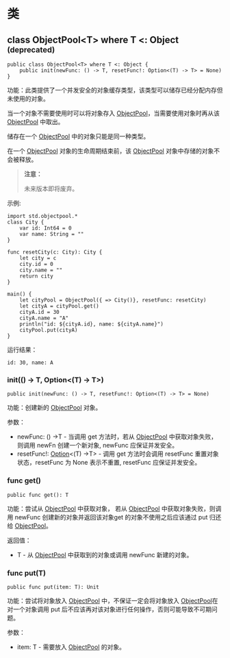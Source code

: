 # 类

## class ObjectPool\<T> where T <: Object <sup>(deprecated)</sup>

```cangjie
public class ObjectPool<T> where T <: Object {
    public init(newFunc: () -> T, resetFunc!: Option<(T) -> T> = None)
}
```

功能：此类提供了一个并发安全的对象缓存类型，该类型可以储存已经分配内存但未使用的对象。

当一个对象不需要使用时可以将对象存入 [ObjectPool](objectpool_package_classes.md#class-objectpoolt-where-t--object-deprecated)，当需要使用对象时再从该 [ObjectPool](objectpool_package_classes.md#class-objectpoolt-where-t--object-deprecated) 中取出。

储存在一个 [ObjectPool](objectpool_package_classes.md#class-objectpoolt-where-t--object-deprecated) 中的对象只能是同一种类型。

在一个 [ObjectPool](objectpool_package_classes.md#class-objectpoolt-where-t--object-deprecated) 对象的生命周期结束前，该 [ObjectPool](objectpool_package_classes.md#class-objectpoolt-where-t--object-deprecated) 对象中存储的对象不会被释放。

> **注意：**
>
> 未来版本即将废弃。

示例:

<!-- verify -->
```cangjie
import std.objectpool.*
class City {
    var id: Int64 = 0
    var name: String = ""
}

func resetCity(c: City): City {
    let city = c
    city.id = 0
    city.name = ""
    return city
}

main() {
    let cityPool = ObjectPool({ => City()}, resetFunc: resetCity)
    let cityA = cityPool.get()
    cityA.id = 30
    cityA.name = "A"
    println("id: ${cityA.id}, name: ${cityA.name}")
    cityPool.put(cityA)
}
```

运行结果：

```text
id: 30, name: A
```

### init(() -> T, Option\<(T) -> T>)

```cangjie
public init(newFunc: () -> T, resetFunc!: Option<(T) -> T> = None)
```

功能：创建新的 [ObjectPool](objectpool_package_classes.md#class-objectpoolt-where-t--object-deprecated) 对象。

参数：

- newFunc: () ->T - 当调用 get 方法时，若从 [ObjectPool](objectpool_package_classes.md#class-objectpoolt-where-t--object-deprecated) 中获取对象失败，则调用 newFn 创建一个新对象, newFunc 应保证并发安全。
- resetFunc!: [Option](../../core/core_package_api/core_package_enums.md#enum-optiont)\<(T) ->T> - 调用 get 方法时会调用 resetFunc 重置对象状态，resetFunc 为 None 表示不重置, resetFunc 应保证并发安全。

### func get()

```cangjie
public func get(): T
```

功能：尝试从 [ObjectPool](objectpool_package_classes.md#class-objectpoolt-where-t--object-deprecated) 中获取对象， 若从 [ObjectPool](objectpool_package_classes.md#class-objectpoolt-where-t--object-deprecated) 中获取对象失败，则调用 newFunc 创建新的对象并返回该对象get 的对象不使用之后应该通过 put 归还给 [ObjectPool](objectpool_package_classes.md#class-objectpoolt-where-t--object-deprecated)。

返回值：

- T - 从 [ObjectPool](objectpool_package_classes.md#class-objectpoolt-where-t--object-deprecated) 中获取到的对象或调用 newFunc 新建的对象。

### func put(T)

```cangjie
public func put(item: T): Unit
```

功能：尝试将对象放入 [ObjectPool](objectpool_package_classes.md#class-objectpoolt-where-t--object-deprecated) 中，不保证一定会将对象放入 [ObjectPool](objectpool_package_classes.md#class-objectpoolt-where-t--object-deprecated)在对一个对象调用 put 后不应该再对该对象进行任何操作，否则可能导致不可期问题。

参数：

- item: T - 需要放入 [ObjectPool](objectpool_package_classes.md#class-objectpoolt-where-t--object-deprecated) 的对象。
